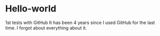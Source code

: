 # Hello-world
1st tests with GitHub
It has been 4 years since I used GitHub for the last time. I forgot about everything about it.
